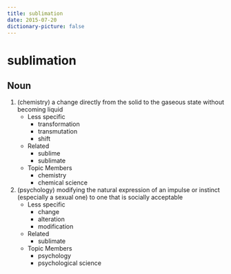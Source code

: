 ```yaml
---
title: sublimation
date: 2015-07-20
dictionary-picture: false
---
```


# sublimation


## Noun

1. (chemistry) a change directly from the solid to the gaseous state without becoming liquid
	- Less specific
		- transformation
		- transmutation
		- shift
	- Related
		- sublime
		- sublimate
	- Topic Members
		- chemistry
		- chemical science
2. (psychology) modifying the natural expression of an impulse or instinct (especially a sexual one) to one that is socially acceptable
	- Less specific
		- change
		- alteration
		- modification
	- Related
		- sublimate
	- Topic Members
		- psychology
		- psychological science